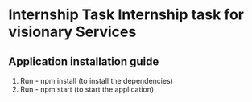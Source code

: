 # Internship Task Internship task for visionary Services 
## Application installation guide 
1. Run - npm install (to install the dependencies)<br/>
2. Run - npm start (to start the application)<br/>
